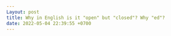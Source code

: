```yaml
---
Layout: post
title: Why in English is it "open" but "closed"? Why "ed"?
date: 2022-05-04 22:39:55 +0700
---
```

